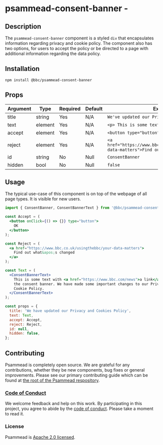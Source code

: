 # psammead-consent-banner -

## Description

The `psammead-consent-banner` component is a styled `div` that encapsulates information regarding privacy and cookie policy. The component also has two options, for users to accept the policy or be directed to a page with additional information regarding the data policy.

<!-- ### When not to use this component -->

## Installation

`npm install @bbc/psammead-consent-banner`

## Props

| Argument | Type | Required | Default | Example |
| -------- | ---- | -------- | ------- | --------|
| title | string | Yes | N/A | `We've updated our Privacy and Cookies Policy` |
| text | element | Yes | N/A | `<p> This is some text</p>` |
| accept | element | Yes | N/A | `<button type="button">Accept</button>` |
| reject | element | Yes | N/A | `<a href="https://www.bbc.co.uk/usingthebbc/your-data-matters">Find out what's changed</a>` |
| id | string | No | Null | `ConsentBanner` |
| hidden | bool | No | Null | `false` |

## Usage

The typical use-case of this component is on top of the webpage of all page types. It is visible for new users.

```jsx
import { ConsentBanner, ConsentBannerText } from '@bbc/psammead-consent-banner';

const Accept = (
  <button onClick={() => {}} type="button">
    OK
  </button>
);

const Reject = (
  <a href="https://www.bbc.co.uk/usingthebbc/your-data-matters">
    Find out what&apos;s changed
  </a>
);

const Text = (
  <ConsentBannerText>
    This is some text with <a href="https://www.bbc.com/news">a link</a> inside
    the consent banner. We have made some important changes to our Privacy and
    Cookie Policy.
  </ConsentBannerText>
);

const props = {
  title: 'We have updated our Privacy and Cookies Policy',
  text: Text,
  accept: Accept,
  reject: Reject,
  id: null,
  hidden: false,
};
```

<!-- ## Accessibility notes -->

<!-- ## Roadmap -->

<!-- ## Additional notes -->

## Contributing

Psammead is completely open source. We are grateful for any contributions, whether they be new components, bug fixes or general improvements. Please see our primary contributing guide which can be found at [the root of the Psammead respository](https://github.com/bbc/psammead/blob/latest/CONTRIBUTING.md).

### [Code of Conduct](https://github.com/bbc/psammead/blob/latest/CODE_OF_CONDUCT.md)

We welcome feedback and help on this work. By participating in this project, you agree to abide by the [code of conduct](https://github.com/bbc/psammead/blob/latest/CODE_OF_CONDUCT.md). Please take a moment to read it.

### License

Psammead is [Apache 2.0 licensed](https://github.com/bbc/psammead/blob/latest/LICENSE).
